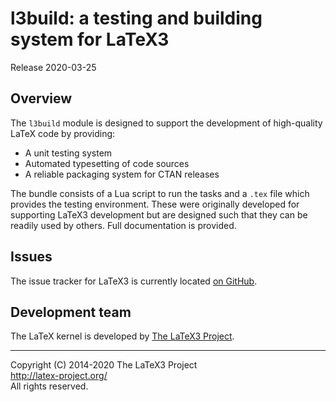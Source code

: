l3build: a testing and building system for LaTeX3
=================================================

Release 2020-03-25

Overview
--------

The `l3build` module is designed to support the development of
high-quality LaTeX code by providing:
* A unit testing system
* Automated typesetting of code sources
* A reliable packaging system for CTAN releases

The bundle consists of a Lua script to run the tasks and a
`.tex` file which provides the testing environment. These were
originally developed for supporting LaTeX3 development but
are designed such that they can be readily used by others. Full
documentation is provided.

Issues
------

The issue tracker for LaTeX3 is currently located
[on GitHub](https://github.com/latex3/l3build/issues).

Development team
----------------

The LaTeX kernel is developed by [The LaTeX3 Project](https://latex-project.org).

-----

<p>Copyright (C) 2014-2020 The LaTeX3 Project <br />
<a href="http://latex-project.org/">http://latex-project.org/</a> <br />
All rights reserved.</p>
